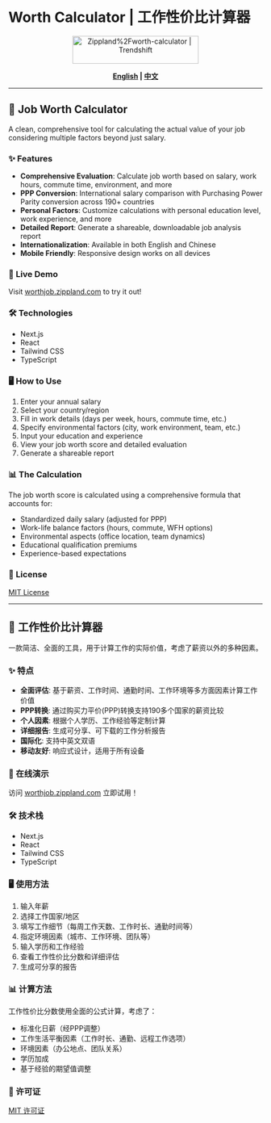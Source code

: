 # Worth Calculator | 工作性价比计算器

<div align="center">
  
<a href="https://trendshift.io/repositories/13145" target="_blank"><img src="https://trendshift.io/api/badge/repositories/13145" alt="Zippland%2Fworth-calculator | Trendshift" style="width: 250px; height: 55px;" width="250" height="55"/></a>

**[English](#job-worth-calculator) | [中文](#工作性价比计算器-1)**

</div>

---

## 🌟 Job Worth Calculator 

A clean, comprehensive tool for calculating the actual value of your job considering multiple factors beyond just salary.

### ✨ Features

- **Comprehensive Evaluation**: Calculate job worth based on salary, work hours, commute time, environment, and more
- **PPP Conversion**: International salary comparison with Purchasing Power Parity conversion across 190+ countries
- **Personal Factors**: Customize calculations with personal education level, work experience, and more
- **Detailed Report**: Generate a shareable, downloadable job analysis report
- **Internationalization**: Available in both English and Chinese
- **Mobile Friendly**: Responsive design works on all devices

### 🚀 Live Demo

Visit [worthjob.zippland.com](https://worthjob.zippland.com) to try it out!

### 🛠️ Technologies

- Next.js
- React
- Tailwind CSS
- TypeScript

### 🖥️ How to Use

1. Enter your annual salary
2. Select your country/region
3. Fill in work details (days per week, hours, commute time, etc.)
4. Specify environmental factors (city, work environment, team, etc.)
5. Input your education and experience
6. View your job worth score and detailed evaluation
7. Generate a shareable report

### 📊 The Calculation

The job worth score is calculated using a comprehensive formula that accounts for:
- Standardized daily salary (adjusted for PPP)
- Work-life balance factors (hours, commute, WFH options)
- Environmental aspects (office location, team dynamics)
- Educational qualification premiums
- Experience-based expectations

### 📝 License

[MIT License](LICENSE)

---

## 🌟 工作性价比计算器

一款简洁、全面的工具，用于计算工作的实际价值，考虑了薪资以外的多种因素。

### ✨ 特点

- **全面评估**: 基于薪资、工作时间、通勤时间、工作环境等多方面因素计算工作价值
- **PPP转换**: 通过购买力平价(PPP)转换支持190多个国家的薪资比较
- **个人因素**: 根据个人学历、工作经验等定制计算
- **详细报告**: 生成可分享、可下载的工作分析报告
- **国际化**: 支持中英文双语
- **移动友好**: 响应式设计，适用于所有设备

### 🚀 在线演示

访问 [worthjob.zippland.com](https://worthjob.zippland.com) 立即试用！

### 🛠️ 技术栈

- Next.js
- React
- Tailwind CSS
- TypeScript

### 🖥️ 使用方法

1. 输入年薪
2. 选择工作国家/地区
3. 填写工作细节（每周工作天数、工作时长、通勤时间等）
4. 指定环境因素（城市、工作环境、团队等）
5. 输入学历和工作经验
6. 查看工作性价比分数和详细评估
7. 生成可分享的报告

### 📊 计算方法

工作性价比分数使用全面的公式计算，考虑了：
- 标准化日薪（经PPP调整）
- 工作生活平衡因素（工作时长、通勤、远程工作选项）
- 环境因素（办公地点、团队关系）
- 学历加成
- 基于经验的期望值调整

### 📝 许可证

[MIT 许可证](LICENSE)
